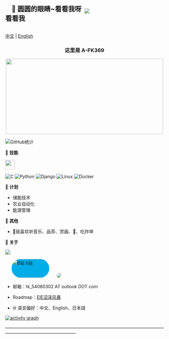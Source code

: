 <!DOCTYPE html>
<html>
<head>
  <style>
    .image {
      width: 50%;
      height: auto;
    }
  </style>
</head>
<body>
  <div style="
      display: flex;
      justify-content: space-between;
      align-items: center;
      width: 100%;">  <!--wrap block-->
    <div class="image">
      <h2>&nbsp;&nbsp;&nbsp;&nbsp;👋 圆圆的眼睛~看看我呀 看看我</h2>
    </div>
    <div class="image">
      <img src="https://komarev.com/ghpvc/?username=A-FK369&style=flat#pic_center">&nbsp;&nbsp;
    </div>
  </div>
</body>
</html>

[中文](README.md) | [English](README-en.md)
  <div align="center">
    <h3>这里是 A-FK369</h3>
    <div>
      <img src="http://p1.music.126.net/TVd3imTPRcuCHEnLSGilCA==/109951163106728938.jpg?param=500y280" style="width: 500px; height: 240px;">
    </div>
  </div>

  ![GitHub统计](https://github-readme-stats.vercel.app/api?username=A-FK369&count_private=true&show_icons=true)


<!-- ![Profile views](https://komarev.com/ghpvc/?username=A-FK369&style=flat#pic_center) -->


🌟 **技能**<!-- -->

  <img src="https://media.giphy.com/media/WUlplcMpOCEmTGBtBW/giphy.gif" width="30">

  ![C](https://img.shields.io/badge/-C++-673AB8?style=flat-square&logo=C&logoColor=fff)
  ![Python](https://img.shields.io/badge/-Python-33999A?style=flat-square&logo=Python&logoColor=fff)  ![Django](https://img.shields.io/badge/-Django-339933?style=flat-square&logo=Django&logoColor=fff)
  ![Linux](https://img.shields.io/badge/-Linux-000011?style=flat-square&logo=Linux&logoColor=fff)
  ![Docker](https://img.shields.io/badge/-Docker-2496ED?style=flat-square&logo=Docker&logoColor=fff)


📅 **计划**<!-- -->
  - 储能技术
  - 农业自动化
  - 能源管理


🎄 **其他**<!-- -->
  - 🍓我喜欢听音乐、品茶、赏画、🎱、吃炸坤
  

💬 **关于**<!-- -->

  ![](https://github-readme-stats.vercel.app/api/top-langs/?username=A-FK369&layout=compact)

  <p align='left'>
    &nbsp;&nbsp;&nbsp;&nbsp;
    <a href="https://space.bilibili.com/22116539"><img alt="B站 b站" width="120" height="60" src="//i0.hdslb.com/bfs/archive/c8fd97a40bf79f03e7b76cbc87236f612caef7b2.png" style="background-color: #00ADE7; border-radius: 48px;"></a>
    &nbsp;&nbsp;&nbsp;&nbsp;
    <a href="https://music.163.com/#/user/home?id=449128216"><img src="http://p4.music.126.net/0BjeSe3i_xSi9VnJYNLWEg==/109951169379635921.jpg?param=40y40" style="border-radius: 50%;"></a>
    &nbsp;&nbsp;&nbsp;&nbsp;
    

  </p>


  - 邮箱：tk_54080302 AT outlook DOT com


  - Roadmap：[EIE沼泽风暴](https://roadmap.sh/team/progress?t=6552c77f68ca60261326cf1e)
  - 🌐 语言偏好：中文、English、日本語
<!--  - 😄 About me：Web、Music、-->


[![activity graph](https://github-readme-activity-graph.vercel.app/graph?username=A-FK369&theme=gotham&hide_title=true&hide_border=true&bg_color=FFFFFF)](https://github.com/ashutosh00710/github-readme-activity-graph)


————————————————————————————————————————————————————
  <!--
    <img height="30" src="https://raw.githubusercontent.com/8bithemant/8bithemant/master/twitter.png?raw=true">
    

  - 小电视：[我的B站主页]()
  - 云村：[我的网易云音乐](https://music.163.com/#/user/home?id=449128216)

	It is a ✨ _special_ ✨ repository because its `README.md` (this file) appears on GitHub profile.

  Here are some ideas to get you started:

  - 🔭 I’m currently working on ...
  - 🌱 I’m currently learning ...
  - 👯 I’m looking to collaborate on ...
  - 🤔 I’m looking for help with ...
  - 💬 Ask me about ...
  - 📫 How to reach me: ...
  - 😄 Pronouns: ...
  - ⚡ Fun fact: ...
  - 👀 I’m interested in AI
  - 🌱 I’m currently Working on ComfyUI
  - 💞️ I’m looking to collaborate on ...
    -->

